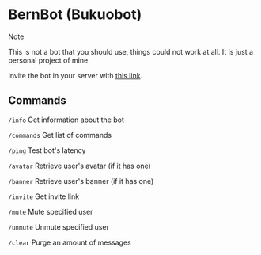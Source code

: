 # BernBot (Bukuobot)
> [!NOTE]
> This is not a bot that you should use, things could not work at all. It is just a personal project of mine.

Invite the bot in your server with [this link](https://bit.ly/BukuoBotLink).

## Commands

`/info`
Get information about the bot
 
`/commands`
Get list of commands
 
`/ping`
Test bot's latency
 
`/avatar`
Retrieve user's avatar (if it has one)
 
`/banner`
Retrieve user's banner (if it has one)
 
`/invite`
Get invite link
 
`/mute`
Mute specified user
 
`/unmute`
Unmute specified user
 
`/clear`
Purge an amount of messages
